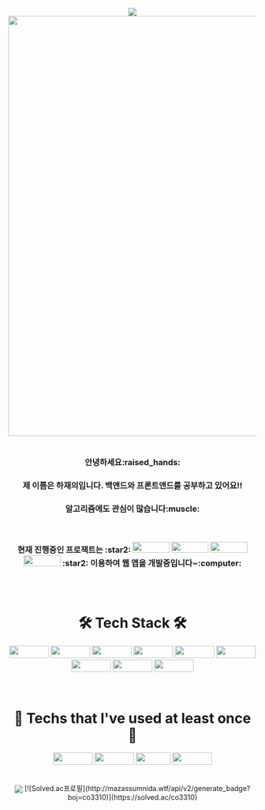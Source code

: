 <p align ="center">
<img align='center' src="https://capsule-render.vercel.app/api?type=Waving&color=0:8c9eff,100:c5cae9&height=300&section=header&text=Hello,%20I'm%20JaeEui&fontColor=fffde7&fontSize=80">
<img align="center" src="https://mblogthumb-phinf.pstatic.net/MjAxNzA0MjBfNDcg/MDAxNDkyNjUzNDE5ODg2.TAJ2LYvdjKR5n3dSCJnRzrAdR4K-903b5yFtw2YRJfsg.EqwXwleQDkh80vBOgQv57xVuQbiU12owij4u_N4BjG0g.JPEG.friendly1734/%EB%94%94%EC%A6%88%EB%8B%88_%EB%85%B8%ED%8A%B8%EB%B6%81_%EB%B0%B0%EA%B2%BD%ED%99%94%EB%A9%B4_%EC%A0%9C%EB%8C%80%EB%A1%9C_%EC%B7%A8%ED%96%A5%EC%A0%80%EA%B2%A9_9.jpg?type=w800" width="850">
<br>
<br>
<h3 align="center">안녕하세요:raised_hands:</h3>
<h3 align="center">제 이름은 하재의입니다. 백앤드와 프론트앤드를 공부하고 있어요!!</h3>
<h3 align="center">알고리즘에도 관심이 많습니다:muscle:</h3>
<br>
<h3 align="center">현재 진행중인 프로잭트는  
:star2:
<img src="https://img.shields.io/badge/electron-47848F?style=plastic&logo=electron&logoColor=white" width="75px" height="22px"/>
<img src="https://img.shields.io/badge/Vue.js-4FC08D?style=plastic&logo=Vue.js&logoColor=white" width="75px" height="22px"/>
<img src="https://img.shields.io/badge/HTML-E34F26?style=plastic&logo=HTML5&logoColor=white" width="75px" height="22px"/> 
<img src="https://img.shields.io/badge/CSS-1572B6?style=plastic&logo=CSS3&logoColor=white" width="75px" height="22px"/>
:star2: 
이용하여 웹 앱을 개발중입니다~:computer:</h3>
<br>
<br>
<h1 align="center">🛠 Tech Stack 🛠</h1>
<p align ="center">
<img src="https://img.shields.io/badge/Spring-brightgreen?style=plastic&logo=Spring&logoColor=white" width="80px" height="25px"/>
<img src="https://img.shields.io/badge/Java-3D95CE?style=plastic&logo=Java&logoColor=white" width="80px" height="25px"/>
<img src="https://img.shields.io/badge/JavaScript-yellow?style=plastic&logo=JavaScript&logoColor=white" width="80px" height="25px"/>
<img src="https://img.shields.io/badge/jQuery-2A6379?style=plastic&logo=jQuery&logoColor=white" width="80px" height="25px"/>
<img src="https://img.shields.io/badge/CSS-1572B6?style=plastic&logo=CSS3&logoColor=white" width="80px" height="25px"/>
<img src="https://img.shields.io/badge/HTML-E34F26?style=plastic&logo=HTML5&logoColor=white" width="80px" height="25px"/>
<br>
<img src="https://img.shields.io/badge/Oracle-F80000?style=plastic&logo=Oracle&logoColor=white" width="80px" height="25px"/>
<img src="https://img.shields.io/badge/electron-47848F?style=plastic&logo=electron&logoColor=white" width="80px" height="25px"/>
<img src="https://img.shields.io/badge/Vue.js-4FC08D?style=plastic&logo=Vue.js&logoColor=white" width="80px" height="25px"/>

<br>
<br>
<br>
<h1 align="center">🔧 Techs that l've used at least once 🔧</h1>
<p align ="center">
<img src="https://img.shields.io/badge/Linux-FCC624?style=plastic&logo=Linux&logoColor=white" width="80px" height="25px"/>
<img src="https://img.shields.io/badge/aws-232F3E?style=plastic&logo=Amazon AWS&logoColor=white" width="80px" height="25px"/>
<img src="https://img.shields.io/badge/C-A8B9CC?style=plastic&logo=C&logoColor=white" width="70px" height="25px"/>
<img src="https://img.shields.io/badge/Python-3776AB?style=plastic&logo=Python&logoColor=white" width="80px" height="25px"/>
<br>
<br>
<br>
<img align="center" src="http://mazassumnida.wtf/api/v2/generate_badge?boj=co3310">
[![Solved.ac프로필](http://mazassumnida.wtf/api/v2/generate_badge?boj=co3310)](https://solved.ac/co3310)
